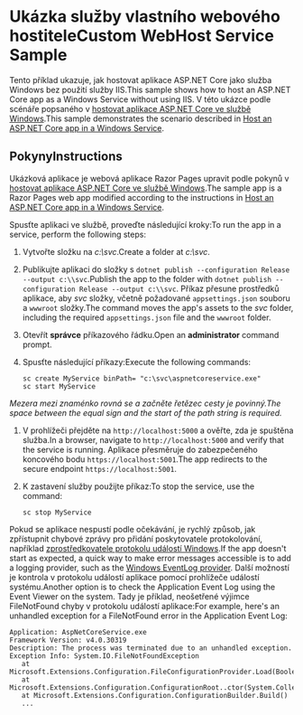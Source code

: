 # <a name="custom-webhost-service-sample"></a><span data-ttu-id="f5f3c-101">Ukázka služby vlastního webového hostitele</span><span class="sxs-lookup"><span data-stu-id="f5f3c-101">Custom WebHost Service Sample</span></span>

<span data-ttu-id="f5f3c-102">Tento příklad ukazuje, jak hostovat aplikace ASP.NET Core jako služba Windows bez použití služby IIS.</span><span class="sxs-lookup"><span data-stu-id="f5f3c-102">This sample shows how to host an ASP.NET Core app as a Windows Service without using IIS.</span></span> <span data-ttu-id="f5f3c-103">V této ukázce podle scénáře popsaného v [hostovat aplikace ASP.NET Core ve službě Windows](https://docs.microsoft.com/aspnet/core/host-and-deploy/windows-service).</span><span class="sxs-lookup"><span data-stu-id="f5f3c-103">This sample demonstrates the scenario described in [Host an ASP.NET Core app in a Windows Service](https://docs.microsoft.com/aspnet/core/host-and-deploy/windows-service).</span></span>

## <a name="instructions"></a><span data-ttu-id="f5f3c-104">Pokyny</span><span class="sxs-lookup"><span data-stu-id="f5f3c-104">Instructions</span></span>

<span data-ttu-id="f5f3c-105">Ukázková aplikace je webová aplikace Razor Pages upravit podle pokynů v [hostovat aplikace ASP.NET Core ve službě Windows](https://docs.microsoft.com/aspnet/core/host-and-deploy/windows-service).</span><span class="sxs-lookup"><span data-stu-id="f5f3c-105">The sample app is a Razor Pages web app modified according to the instructions in [Host an ASP.NET Core app in a Windows Service](https://docs.microsoft.com/aspnet/core/host-and-deploy/windows-service).</span></span>

<span data-ttu-id="f5f3c-106">Spusťte aplikaci ve službě, proveďte následující kroky:</span><span class="sxs-lookup"><span data-stu-id="f5f3c-106">To run the app in a service, perform the following steps:</span></span>

1. <span data-ttu-id="f5f3c-107">Vytvořte složku na *c:\svc*.</span><span class="sxs-lookup"><span data-stu-id="f5f3c-107">Create a folder at *c:\svc*.</span></span>

1. <span data-ttu-id="f5f3c-108">Publikujte aplikaci do složky s `dotnet publish --configuration Release --output c:\\svc`.</span><span class="sxs-lookup"><span data-stu-id="f5f3c-108">Publish the app to the folder with `dotnet publish --configuration Release --output c:\\svc`.</span></span> <span data-ttu-id="f5f3c-109">Příkaz přesune prostředků aplikace, aby *svc* složky, včetně požadované `appsettings.json` souboru a `wwwroot` složky.</span><span class="sxs-lookup"><span data-stu-id="f5f3c-109">The command moves the app's assets to the *svc* folder, including the required `appsettings.json` file and the `wwwroot` folder.</span></span>

1. <span data-ttu-id="f5f3c-110">Otevřít **správce** příkazového řádku.</span><span class="sxs-lookup"><span data-stu-id="f5f3c-110">Open an **administrator** command prompt.</span></span>

1. <span data-ttu-id="f5f3c-111">Spusťte následující příkazy:</span><span class="sxs-lookup"><span data-stu-id="f5f3c-111">Execute the following commands:</span></span>

   ```console
   sc create MyService binPath= "c:\svc\aspnetcoreservice.exe"
   sc start MyService
   ```

  <span data-ttu-id="f5f3c-112">*Mezera mezi znaménko rovná se a začněte řetězec cesty je povinný.*</span><span class="sxs-lookup"><span data-stu-id="f5f3c-112">*The space between the equal sign and the start of the path string is required.*</span></span>

1. <span data-ttu-id="f5f3c-113">V prohlížeči přejděte na `http://localhost:5000` a ověřte, zda je spuštěna služba.</span><span class="sxs-lookup"><span data-stu-id="f5f3c-113">In a browser, navigate to `http://localhost:5000` and verify that the service is running.</span></span> <span data-ttu-id="f5f3c-114">Aplikace přesměruje do zabezpečeného koncového bodu `https://localhost:5001`.</span><span class="sxs-lookup"><span data-stu-id="f5f3c-114">The app redirects to the secure endpoint `https://localhost:5001`.</span></span>

1. <span data-ttu-id="f5f3c-115">K zastavení služby použijte příkaz:</span><span class="sxs-lookup"><span data-stu-id="f5f3c-115">To stop the service, use the command:</span></span>

   ```console
   sc stop MyService
   ```

<span data-ttu-id="f5f3c-116">Pokud se aplikace nespustí podle očekávání, je rychlý způsob, jak zpřístupnit chybové zprávy pro přidání poskytovatele protokolování, například [zprostředkovatele protokolu událostí Windows](https://docs.microsoft.com/aspnet/core/fundamentals/logging/index#eventlog).</span><span class="sxs-lookup"><span data-stu-id="f5f3c-116">If the app doesn't start as expected, a quick way to make error messages accessible is to add a logging provider, such as the [Windows EventLog provider](https://docs.microsoft.com/aspnet/core/fundamentals/logging/index#eventlog).</span></span> <span data-ttu-id="f5f3c-117">Další možností je kontrola v protokolu událostí aplikace pomocí prohlížeče událostí systému.</span><span class="sxs-lookup"><span data-stu-id="f5f3c-117">Another option is to check the Application Event Log using the Event Viewer on the system.</span></span> <span data-ttu-id="f5f3c-118">Tady je příklad, neošetřené výjimce FileNotFound chyby v protokolu událostí aplikace:</span><span class="sxs-lookup"><span data-stu-id="f5f3c-118">For example, here's an unhandled exception for a FileNotFound error in the Application Event Log:</span></span>

```console
Application: AspNetCoreService.exe
Framework Version: v4.0.30319
Description: The process was terminated due to an unhandled exception.
Exception Info: System.IO.FileNotFoundException
   at Microsoft.Extensions.Configuration.FileConfigurationProvider.Load(Boolean)
   at Microsoft.Extensions.Configuration.ConfigurationRoot..ctor(System.Collections.Generic.IList`1<Microsoft.Extensions.Configuration.IConfigurationProvider>)
   at Microsoft.Extensions.Configuration.ConfigurationBuilder.Build()
   ...
```
